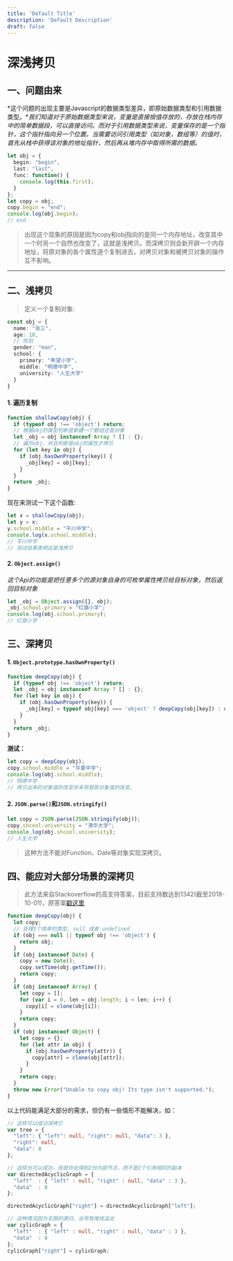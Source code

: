 ```yaml
---
title: 'Default Title'
description: 'Default Description'
draft: false
---
```


<!--
 * @Author: shawicx d35f3153@proton.me
 * @Date: 2024-06-23 00:57:25
 * @LastEditors: shawicx d35f3153@proton.me
 * @LastEditTime: 2025-08-09 09:45:45
 * @Description: 
-->
# 深浅拷贝

## 一、问题由来

*这个问题的出现主要是Javascript的数据类型差异，即原始数据类型和引用数据类型。**我们知道对于原始数据类型来说，变量是直接按值存放的，存放在栈内存中的简单数据段，可以直接访问。而对于引用数据类型来说，变量保存的是一个指针，这个指针指向另一个位置。当需要访问引用类型（如对象，数组等）的值时，首先从栈中获得该对象的地址指针，然后再从堆内存中取得所需的数据。*

```typescript
let obj = {
  begin: "begin",
  last: "last",
  func: function() {
    console.log(this.first);
  }
};
let copy = obj;
copy.begin = "end";
console.log(obj.begin);
// end
```

> 出现这个现象的原因是因为copy和obj指向的是同一个内存地址，改变其中一个时另一个自然也改变了，这就是浅拷贝。而深拷贝则会新开辟一个内存地址，将原对象的各个属性逐个复制进去，对拷贝对象和被拷贝对象的操作互不影响。

***

## 二、浅拷贝

> 定义一个复制对象:

```typescript
const obj = {
  name: "张三",
  age: 18,
  // 性别
  gender: "man",
  school: {
    primary: "希望小学",
    middle: "明德中学",
    university: "人生大学"
  }
}
```

#### 1. 遍历复制

```typescript
function shallowCopy(obj) {
  if (typeof obj !== 'object') return;
  // 根据obj的类型判断是新建一个数组还是对象
  let _obj = obj instanceof Array ? [] : {};
  // 遍历obj，并且判断是obj的属性才拷贝
  for (let key in obj) {
    if (obj.hasOwnProperty(key)) {
      _obj[key] = obj[key];
    }
  }
  return _obj;
}
```

现在来测试一下这个函数:

```typescript
let x = shallowCopy(obj);
let y = x;
y.school.middle = "平川中学";
console.log(x.school.middle);
// 平川中学
// 测试结果表明这是浅拷贝
```

#### 2. `Object.assign()`

*这个Api的功能是把任意多个的源对象自身的可枚举属性拷贝给目标对象，然后返回目标对象*

```typescript
let _obj = Object.assign({}, obj);
_obj.school.primary = "红旗小学";
console.log(obj.school.primary);
// 红旗小学
```

## 三、深拷贝

#### 1. `Object.prototype.hasOwnProperty()`

```typescript
function deepCopy(obj) {
  if (typeof obj !== 'object') return;
  let _obj = obj instanceof Array ? [] : {};
  for (let key in obj) {
    if (obj.hasOwnProperty(key)) {
      _obj[key] = typeof obj[key] === 'object' ? deepCopy(obj[key]) : obj[key];
    }
  }
  return _obj;
}
```

**测试：**

```typescript
let copy = deepCopy(obj);
copy.school.middle = "华夏中学";
console.log(obj.school.middle);
// 明德中学
// 拷贝出来的对象值的改变并未导致原对象值的改变。
```

#### 2. `JSON.parse()`和`JSON.stringify()`

```typescript
let copy = JSON.parse(JSON.stringify(obj));
copy.shcool.university = "清华大学";
console.log(obj.shcool.university);
// 人生大学
```

> 这种方法不能对Function、Date等对象实现深拷贝。

## 四、能应对大部分场景的深拷贝

> 此方法来自Stackoverflow的高支持答案，目前支持数达到1342(截至2018-10-01)，原答案[戳这里](https://stackoverflow.com/questions/728360/how-do-i-correctly-clone-a-javascript-object?page=1#tab-top "戳这里")

```typescript
function deepCopy(obj) {
  let copy;
  // 处理3个简单的类型, null 或者 undefined
  if (obj === null || typeof obj !== 'object') {
    return obj;
  }
  if (obj instanceof Date) {
    copy = new Date();
    copy.setTime(obj.getTime());
    return copy;
  }
  if (obj instanceof Array) {
    let copy = [];
    for (var i = 0, len = obj.length; i < len; i++) {
      copy[i] = clone(obj[i]);
    }
    return copy;
  }
  if (obj instanceof Object) {
    let copy = {};
    for (let attr in obj) {
      if (obj.hasOwnProperty(attr)) {
        copy[attr] = clone(obj[attr]);
      }
    }
    return copy;
  }
  throw new Error("Unable to copy obj! Its type isn't supported.");
}
```

以上代码能满足大部分的需求，但仍有一些情形不能解决，如：

```typescript
// 这样可以成功深拷贝
var tree = {
  "left": { "left": null, "right": null, "data": 3 },
  "right": null,
  "data": 8
};

// 这样也可以成功，但是你会得到2份内部节点，而不是2个引用相同的副本
var directedAcyclicGraph = {
  "left"  : { "left" : null, "right" : null, "data" : 3 },
  "data"  : 8
};

directedAcyclicGraph["right"] = directedAcyclicGraph["left"];

// 这种情况因为无限的递归，会导致堆栈溢出
var cylicGraph = {
  "left"  : { "left" : null, "right" : null, "data" : 3 },
  "data"  : 8
};
cylicGraph["right"] = cylicGraph;
```
